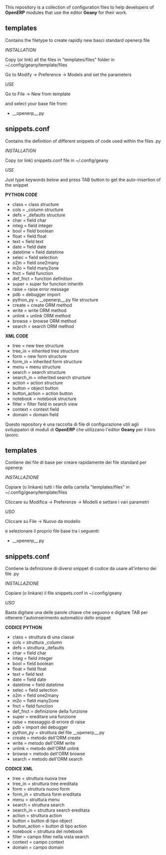 This repository is a collection of configuration files to help developers of **OpenERP** modules that use the editor **Geany** for their work.

## templates

Contains the filetype to create rapidly new basci standard openerp file

*INSTALLATION*

Copy (or link) all the files in "templates/files" folder in ~/.config/geany/template/files

Go to Modify -> Preference -> Models and set the parameters

*USE*

Go to File -> New from template

and select your base file from:

* \_\_openerp\_\_.py

## snippets.conf

Contains the definition of different snippets of code used within the files .py

*INSTALLATION*

Copy (or link) snippets.conf file in ~/.config/geany

*USE*

Just type keywords below and press TAB button to get the auto-insertion of the snippet

**PYTHON CODE**

* class = class structure
* cols = _column structure
* defs = _defaults structure
* char = field char
* integ = field integer
* bool = field boolean
* float = field float
* text = field text
* date = field date
* datetime = field datetime
* selec = field selection
* o2m = field one2many
* m2o = field many2one
* fnct = field function
* def_fnct = function definition
* super = super for function inherith
* raise = raise error message
* pdb = debugger import
* python\_py = \_\_openerp\_\_.py file structure
* create = create ORM method
* write = write ORM method
* unlink = unlink ORM method
* browse = browse ORM method
* search = search ORM method

**XML CODE**

* tree = new tree structure
* tree_in = inherited tree structure
* form = new form structure
* form_in = inherited form structure
* menu = menu structure
* search = search structure
* search_in = inherited search structure
* action = action structure
* button = object button
* button_action = action button
* notebook = notebook structure
* filter = filter field in search view
* context = context field
* domain = domain field

Questo repository è una raccolta di file di configurazione utili agli sviluppatori di moduli di **OpenERP** che utilizzano l'editor **Geany** per il loro lavoro.

## templates

Contiene dei file di base per creare rapidamente dei file standard per openerp

*INSTALLAZIONE*

Copiare (o linkare) tutti i file della cartella "templates/files" in ~/.config/geany/template/files

Cliccare su Modifica -> Preferenze -> Modelli e settare i vari parametri

*USO*

Cliccare su File -> Nuovo da modello

e selezionare il proprio file base tra i seguenti:

* \_\_openerp\_\_.py

## snippets.conf

Contiene la definizione di diversi snippet di codice da usare all'interno dei file .py

*INSTALLAZIONE*

Copiare (o linkare) il file snippets.conf in ~/.config/geany

*USO*

Basta digitare una delle parole chiave che seguono e digitare TAB per ottenere l'autoinserimento automatico dello snippet

**CODICE PYTHON**

* class = struttura di una classe
* cols = struttura _column
* defs = struttura _defaults
* char = field char
* integ = field integer
* bool = field boolean
* float = field float
* text = field text
* date = field date
* datetime = field datetime
* selec = field selection
* o2m = field one2many
* m2o = field many2one
* fnct = field function
* def_fnct = definizione della funzione
* super = ereditare una funzione
* raise = messaggio di errore di raise
* pdb = import del debugger
* python\_py = struttura del file \_\_openerp\_\_.py
* create = metodo dell'ORM create
* write = metodo dell'ORM write
* unlink = metodo dell'ORM unlink
* browse = metodo dell'ORM browse
* search = metodo dell'ORM search

**CODICE XML**

* tree = struttura nuova tree
* tree_in = struttura tree ereditata
* form = struttura nuovo form
* form_in = struttura form ereditata
* menu = struttura menu
* search = struttura search
* search_in = struttura search ereditata
* action = struttura action
* button = button di tipo object
* button_action = button di tipo action
* notebook = struttura del notebook
* filter = campo filter nella vista search
* context = campo context
* domain = campo domain
